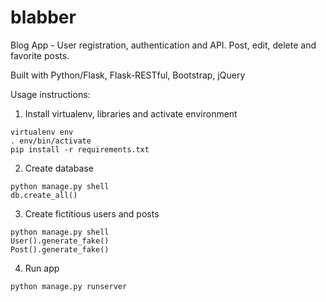 # blabber
Blog App - User registration, authentication and API. Post, edit, delete and favorite posts.

Built with Python/Flask, Flask-RESTful, Bootstrap, jQuery

Usage instructions:

1) Install virtualenv, libraries and activate environment
```
virtualenv env
. env/bin/activate
pip install -r requirements.txt
```
2) Create database
```
python manage.py shell
db.create_all()
```

3) Create fictitious users and posts
```
python manage.py shell
User().generate_fake()
Post().generate_fake()
```

4) Run app
```
python manage.py runserver
```

